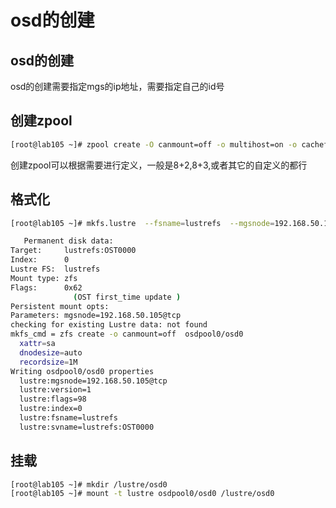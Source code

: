 # osd的创建

## osd的创建
osd的创建需要指定mgs的ip地址，需要指定自己的id号


## 创建zpool
```bash
[root@lab105 ~]# zpool create -O canmount=off -o multihost=on -o cachefile=none osdpool0  xvde1
```
创建zpool可以根据需要进行定义，一般是8+2,8+3,或者其它的自定义的都行

## 格式化
```bash
[root@lab105 ~]# mkfs.lustre  --fsname=lustrefs  --mgsnode=192.168.50.105@tcp0  --ost --index=0 --backfstype=zfs  osdpool0/osd0

   Permanent disk data:
Target:     lustrefs:OST0000
Index:      0
Lustre FS:  lustrefs
Mount type: zfs
Flags:      0x62
              (OST first_time update )
Persistent mount opts: 
Parameters: mgsnode=192.168.50.105@tcp
checking for existing Lustre data: not found
mkfs_cmd = zfs create -o canmount=off  osdpool0/osd0
  xattr=sa
  dnodesize=auto
  recordsize=1M
Writing osdpool0/osd0 properties
  lustre:mgsnode=192.168.50.105@tcp
  lustre:version=1
  lustre:flags=98
  lustre:index=0
  lustre:fsname=lustrefs
  lustre:svname=lustrefs:OST0000
```
## 挂载
```bash
[root@lab105 ~]# mkdir /lustre/osd0
[root@lab105 ~]# mount -t lustre osdpool0/osd0 /lustre/osd0
```
